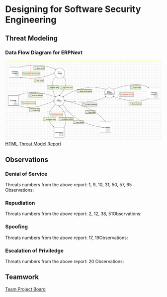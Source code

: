# Designing for Software Security Engineering
## Threat Modeling
### Data Flow Diagram for ERPNext
![](https://github.com/eeiler/Team-8-ERPNext/blob/master/Designing%20for%20SSE/TMT.png)
[HTML Threat Model Report](https://eeiler.github.io/Team-8-ERPNext/Designing%20for%20SSE/report.htm)
## Observations
### Denial of Service
Threats numbers from the above report: 1, 9, 10, 31, 50, 57, 65  
Observations:
### Repudiation
Threats numbers from the above report: 2, 12, 38, 51Observations:
### Spoofing
Threats numbers from the above report:  17, 19Observations:
### Escalation of Priviledge
Threats numbers from the above report:  20
Observations:
## Teamwork
[Team Project Board](https://github.com/eeiler/Team-8-ERPNext/projects/4) 
